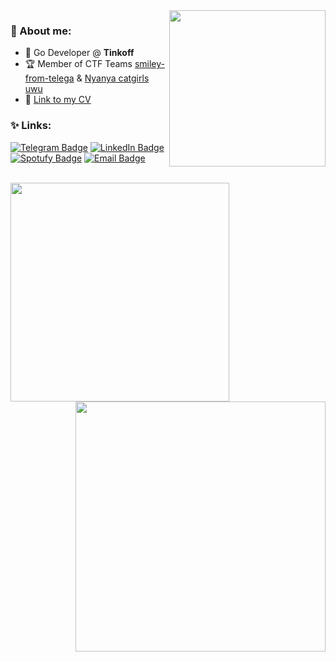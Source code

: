 <img align="right" width="250" height="=150" src="https://i.pinimg.com/originals/95/75/92/957592dd6b8a80094888a34e61dd0d40.gif">

### 🦕 About me:

- 🌻 Go Developer @ **Tinkoff**
- 🏆 Member of CTF Teams [smiley-from-telega](https://ctftime.org/team/193650) & [Nyanya catgirls uwu](https://ctftime.org/team/170324)
- 🧰 [Link to my CV](https://drive.google.com/file/d/1Cu7IiKl8KAnX6XTciBR2UblI7ocDP-Gd/view?usp=sharing) 

### ✨ Links:

[![Telegram Badge](https://img.shields.io/badge/-Telegram-0088cc?style=for-the-badge&logo=appveyor&logo=Telegram&logoColor=white&color=blue)](https://t.me/dariakhaetskaya)
[![LinkedIn Badge](https://img.shields.io/badge/-Linked%20In-9cf?style=for-the-badge)](https://www.linkedin.com/in/dariakhaetskaya921/)
[![Spotufy Badge](https://img.shields.io/badge/-Spotify-green?style=for-the-badge)](https://open.spotify.com/user/m3m2npug1m6iu93qkd4lqsi5o?si=599efb5c29b84135)
[![Email Badge](https://img.shields.io/badge/-Email-0088cc?style=for-the-badge&logo=appveyor&logo=Gmail&logoColor=white&color=yellow)](mailto:dariakhaetskaya@gmail.com)

<br>

<a href="https://github.com/anuraghazra/github-readme-stats">
  <img align="left" width="350" src="https://github-readme-stats.vercel.app/api?username=dariakhaetskaya&show_icons=true&theme=tokyonight&cache_seconds=1800" />
</a>

<a href="https://github.com/anuraghazra/github-readme-stats">
  <img align="right" width="400" src="https://github-readme-stats.vercel.app/api/pin/?username=dariakhaetskaya&repo=NSU-CS-Helper&theme=gotham&cache_seconds=2000" />
</a>

<br clear="all" />
